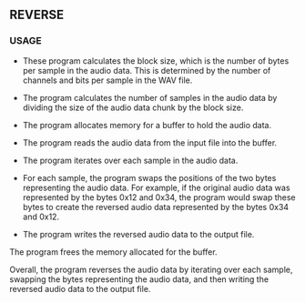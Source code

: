 ## REVERSE


### USAGE
* These program calculates the block size, which is the number of bytes per sample in the audio data. This is determined by the number of channels and bits per sample in the WAV file.

* The program calculates the number of samples in the audio data by dividing the size of the audio data chunk by the block size.

* The program allocates memory for a buffer to hold the audio data.

* The program reads the audio data from the input file into the buffer.

* The program iterates over each sample in the audio data.

* For each sample, the program swaps the positions of the two bytes representing the audio data. For example, if the original audio data was represented by the bytes 0x12 and 0x34, the program would swap these bytes to create the reversed audio data represented by the bytes 0x34 and 0x12.

* The program writes the reversed audio data to the output file.

The program frees the memory allocated for the buffer.

Overall, the program reverses the audio data by iterating over each sample, swapping the bytes representing the audio data, and then writing the reversed audio data to the output file.
